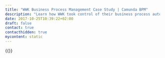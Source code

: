```yaml
---
title: "WWK Business Process Management Case Study | Camunda BPM"
description: "Learn how WWK took control of their business process automation and improved efficiency in their organization with Camunda. Camunda is the leader for workflow automation based on Java and BPMN 2.0."
date: 2017-10-25T10:39:22+02:00
draft: false
contact: true
contacthidden: true
mycontent: static
---
```

{{<case-study-single
company="WWK"
companydescription="<p><strong>Financially strong, award-winning products and high service standards</strong></p><p>The WWK insurance group is a substantial, innovative and independent financial service provider. Founded in 1884 under the name of Witwen- und Waisen-Unterstützungscassa des Bayerischen Verkehrsbeamten-Verein (WWUK), the Munich-based company is now one of the top 25 life insurers in Germany.</p><p>WWK is a mutual insurance company. This legal structure corresponds like no other to the idea of mutual help that is characteristic for the insurance industry: Everybody is bearing one another’s burdens. This motto is also strongly reflected in the corporate philosophy of WWK. Furthermore, WWK as a mutual insurance company is completely owned by and therefore only liable to its customers, i.e. the policyholders, and thus operates independent from any shareholder interests.</p>"
customerquote="<p>After the proof of concept, we are convinced that Camunda will represent a solid platform which will give our analysts and engineers a useful tool-kit for automating our business processes. On the one hand it allows us to design lean processes together with our insurance service team. On the other hand it enables us to integrate our heterogeneous applications in an effective and efficient way. Our main aim is to put into practice the digital strategy of WWK.</p><p>-Werner Rothleitner, IT-Architect</p>"
teaser="Automating their manually intensive business processes for all classes of insurance"
usecase=""
videolink=""
logo="//images.ctfassets.net/vpidbgnakfvf/3QMS5BIIhaaSSYoQIEYsic/81bf56fdb1cfb42e001ee51533188cda/01_WWK_Eine_starke_Gemeinschaft.gif"
pdf=""
thumbnail="">}}